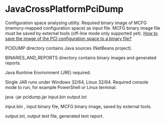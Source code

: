 # JavaCrossPlatformPciDump
Configuration space analysing utility.
Required binary image of MCFG 
(memory-mapped configuration space)
as input file.
MCFG binary image file must be saved by external tools
(off-line mode only supported yet).
<a href="https://composter.com.ua/content/kak-sokhranit-obraz-konfiguracionnogo-pci-prostranstva-v-dvoichnyy-fayl">How to save the image of the PCI configuration space to a binary file?</a>

PCIDUMP directory contains Java sources (NetBeans project).

BINARIES_AND_REPORTS directory contains binary images and generated reports.

Java Runtime Environment (JRE) required.

Single JAR runs under Windows 32/64, Linux 32/64.
Required console mode to run, for example PowerShell or Linux terminal.


java -jar pcidump.jar input.bin output.txt


input.bin , input binary file,
MCFG binary image, saved by external tools.

output.txt, output text file,
generated text report.


